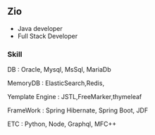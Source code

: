 ## Zio
- Java developer
- Full Stack Developer

### Skill
DB : Oracle, Mysql, MsSql, MariaDb

MemoryDB : ElasticSearch,Redis,

Yemplate Engine : JSTL,FreeMarker,thymeleaf

FrameWork : Spring Hibernate, Spring Boot, JDF

ETC : Python, Node, Graphql, MFC++
